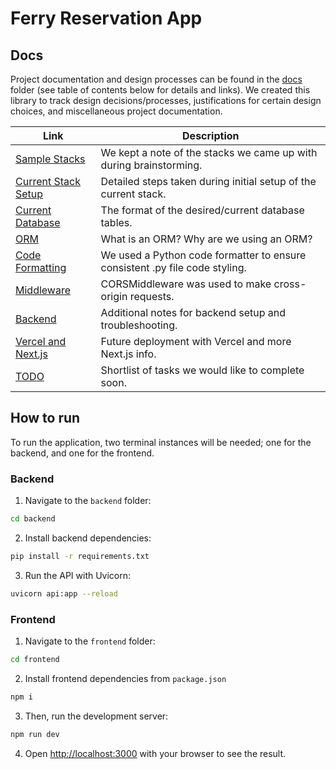 # Ferry Reservation App

## Docs

Project documentation and design processes can be found in the [docs](./docs/) folder (see table of contents below for details and links). We created this library to track design decisions/processes, justifications for certain design choices, and miscellaneous project documentation.

| Link | Description |
| --- | --- |
| [Sample Stacks](docs/sample-stack.md) | We kept a note of the stacks we came up with during brainstorming. |
| [Current Stack Setup](docs/cole-stack-setup-steps.md) | Detailed steps taken during initial setup of the current stack. |
| [Current Database](docs/database-tables.md) | The format of the desired/current database tables. |
| [ORM](docs/orm.md) | What is an ORM? Why are we using an ORM? |
| [Code Formatting](docs/code-formatting.md) | We used a Python code formatter to ensure consistent .py file code styling. |
| [Middleware](docs/middleware.md) | CORSMiddleware was used to make cross-origin requests. |
| [Backend](docs/backend.md) | Additional notes for backend setup and troubleshooting. |
| [Vercel and Next.js](docs/vercel-nextjs.md) | Future deployment with Vercel and more Next.js info. |
| [TODO](docs/todo.md) | Shortlist of tasks we would like to complete soon. |

## How to run

To run the application, two terminal instances will be needed; one for the backend, and one for the frontend.

### Backend

1. Navigate to the `backend` folder: 

```bash
cd backend
```

2. Install backend dependencies:

```bash
pip install -r requirements.txt
```

3. Run the API with Uvicorn:

```bash
uvicorn api:app --reload
```

### Frontend

1. Navigate to the `frontend` folder: 

```bash
cd frontend
```

2. Install frontend dependencies from `package.json`

```bash
npm i
```

3. Then, run the development server:

```bash
npm run dev
```

4. Open [http://localhost:3000](http://localhost:3000) with your browser to see the result.

